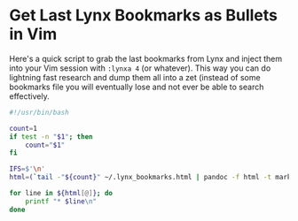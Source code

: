 # Get Last Lynx Bookmarks as Bullets in Vim

Here's a quick script to grab the last bookmarks from Lynx and inject
them into your Vim session with `:lynxa 4` (or whatever). This way you
can do lightning fast research and dump them all into a zet (instead of
some bookmarks file you will eventually lose and not ever be able to
search effectively.

```bash
#!/usr/bin/bash

count=1
if test -n "$1"; then
    count="$1"
fi

IFS=$'\n'
html=(`tail -"${count}" ~/.lynx_bookmarks.html | pandoc -f html -t markdown --wrap=none`)

for line in ${html[@]}; do
    printf "* $line\n"
done
```
